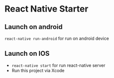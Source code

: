 # React Native Starter

## Launch on android
 ```react-native run-android``` for run on android device

## Launch on IOS
- ```react-native start``` for run react-native server
- Run this project via Xcode